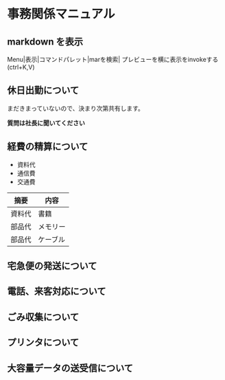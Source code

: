 # 事務関係マニュアル
## markdown を表示
Menu|表示|コマンドパレット|marを検索|
プレビューを横に表示をinvokeする
(ctrl+K,V)

## 休日出勤について
まだきまっていないので、決まり次第共有します。

**質問は社長に聞いてください**

## 経費の精算について
- 資料代
- 通信費
- 交通費

|摘要|内容|
|--|--|
|資料代|書籍|
|部品代|メモリー|
|部品代|ケーブル|

## 宅急便の発送について
## 電話、来客対応について
## ごみ収集について
## プリンタについて
## 大容量データの送受信について
